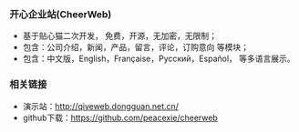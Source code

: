 

### 开心企业站(CheerWeb)

* 基于贴心猫二次开发， 免费，开源，无加密，无限制；
* 包含：公司介绍，新闻，产品，留言，评论，订购意向 等模块；
* 包含：中文版，English，Française，Русский，Español， 等多语言展示。


### 相关链接

* 演示站：http://qiyeweb.dongguan.net.cn/
* github下载：https://github.com/peacexie/cheerweb

